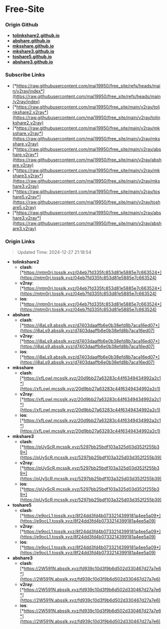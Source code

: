 # Free-Site

### Origin Github

- [**tolinkshare2.github.io**](https://github.com/tolinkshare2/tolinkshare2.github.io)
- [**abshare.github.io**](https://github.com/abshare/abshare.github.io)
- [**mksshare.github.io**](https://github.com/mksshare/mksshare.github.io)
- [**mkshare3.github.io**](https://github.com/mkshare3/mkshare3.github.io)
- [**toshare5.github.io**](https://github.com/toshare5/toshare5.github.io)
- [**abshare3.github.io**](https://github.com/abshare3/abshare3.github.io)

### Subscribe Links

- [*https://raw.githubusercontent.com/mai19950/free_site/refs/heads/main/v2ray/index*](https://raw.githubusercontent.com/mai19950/free_site/refs/heads/main/v2ray/index)
- [*https://raw.githubusercontent.com/mai19950/free_site/main/v2ray/tolinkshare2.v2ray*](https://raw.githubusercontent.com/mai19950/free_site/main/v2ray/tolinkshare2.v2ray)
- [*https://raw.githubusercontent.com/mai19950/free_site/main/v2ray/mksshare.v2ray*](https://raw.githubusercontent.com/mai19950/free_site/main/v2ray/mksshare.v2ray)
- [*https://raw.githubusercontent.com/mai19950/free_site/main/v2ray/abshare.v2ray*](https://raw.githubusercontent.com/mai19950/free_site/main/v2ray/abshare.v2ray)
- [*https://raw.githubusercontent.com/mai19950/free_site/main/v2ray/mkshare3.v2ray*](https://raw.githubusercontent.com/mai19950/free_site/main/v2ray/mkshare3.v2ray)
- [*https://raw.githubusercontent.com/mai19950/free_site/main/v2ray/toshare5.v2ray*](https://raw.githubusercontent.com/mai19950/free_site/main/v2ray/toshare5.v2ray)
- [*https://raw.githubusercontent.com/mai19950/free_site/main/v2ray/abshare3.v2ray*](https://raw.githubusercontent.com/mai19950/free_site/main/v2ray/abshare3.v2ray)

### Origin Links

> Updated Time: 2024-12-27 21:18:54

- **tolinkshare2**
  - **clash**: [*https://mtm0rj.tosslk.xyz/04eb7fd335fc853d81e5885e7c663524*](https://mtm0rj.tosslk.xyz/04eb7fd335fc853d81e5885e7c663524)
  - **v2ray**: [*https://mtm0rj.tosslk.xyz/04eb7fd335fc853d81e5885e7c663524*](https://mtm0rj.tosslk.xyz/04eb7fd335fc853d81e5885e7c663524)
  - **ios**: [*https://mtm0rj.tosslk.xyz/04eb7fd335fc853d81e5885e7c663524*](https://mtm0rj.tosslk.xyz/04eb7fd335fc853d81e5885e7c663524)
- **abshare**
  - **clash**: [*https://j8aLs9.absslk.xyz/d7403daaffb6e0b38efd8b7aca16ed07*](https://j8aLs9.absslk.xyz/d7403daaffb6e0b38efd8b7aca16ed07)
  - **v2ray**: [*https://j8aLs9.absslk.xyz/d7403daaffb6e0b38efd8b7aca16ed07*](https://j8aLs9.absslk.xyz/d7403daaffb6e0b38efd8b7aca16ed07)
  - **ios**: [*https://j8aLs9.absslk.xyz/d7403daaffb6e0b38efd8b7aca16ed07*](https://j8aLs9.absslk.xyz/d7403daaffb6e0b38efd8b7aca16ed07)
- **mksshare**
  - **clash**: [*https://xfLowl.mcsslk.xyz/20d9bb27a63283c44f6349434992a2c1*](https://xfLowl.mcsslk.xyz/20d9bb27a63283c44f6349434992a2c1)
  - **v2ray**: [*https://xfLowl.mcsslk.xyz/20d9bb27a63283c44f6349434992a2c1*](https://xfLowl.mcsslk.xyz/20d9bb27a63283c44f6349434992a2c1)
  - **ios**: [*https://xfLowl.mcsslk.xyz/20d9bb27a63283c44f6349434992a2c1*](https://xfLowl.mcsslk.xyz/20d9bb27a63283c44f6349434992a2c1)
- **mkshare3**
  - **clash**: [*https://pUyScR.mcsslk.xyz/5297bb25bdf103a325d03d352f255b39*](https://pUyScR.mcsslk.xyz/5297bb25bdf103a325d03d352f255b39)
  - **v2ray**: [*https://pUyScR.mcsslk.xyz/5297bb25bdf103a325d03d352f255b39*](https://pUyScR.mcsslk.xyz/5297bb25bdf103a325d03d352f255b39)
  - **ios**: [*https://pUyScR.mcsslk.xyz/5297bb25bdf103a325d03d352f255b39*](https://pUyScR.mcsslk.xyz/5297bb25bdf103a325d03d352f255b39)
- **toshare5**
  - **clash**: [*https://e9ocL1.tosslk.xyz/8f24dd3fd4b0733214399181a4ee5a09*](https://e9ocL1.tosslk.xyz/8f24dd3fd4b0733214399181a4ee5a09)
  - **v2ray**: [*https://e9ocL1.tosslk.xyz/8f24dd3fd4b0733214399181a4ee5a09*](https://e9ocL1.tosslk.xyz/8f24dd3fd4b0733214399181a4ee5a09)
  - **ios**: [*https://e9ocL1.tosslk.xyz/8f24dd3fd4b0733214399181a4ee5a09*](https://e9ocL1.tosslk.xyz/8f24dd3fd4b0733214399181a4ee5a09)
- **abshare3**
  - **clash**: [*https://2W591N.absslk.xyz/fd939c10d3f9b6d502d330467d27a7e6*](https://2W591N.absslk.xyz/fd939c10d3f9b6d502d330467d27a7e6)
  - **v2ray**: [*https://2W591N.absslk.xyz/fd939c10d3f9b6d502d330467d27a7e6*](https://2W591N.absslk.xyz/fd939c10d3f9b6d502d330467d27a7e6)
  - **ios**: [*https://2W591N.absslk.xyz/fd939c10d3f9b6d502d330467d27a7e6*](https://2W591N.absslk.xyz/fd939c10d3f9b6d502d330467d27a7e6)
